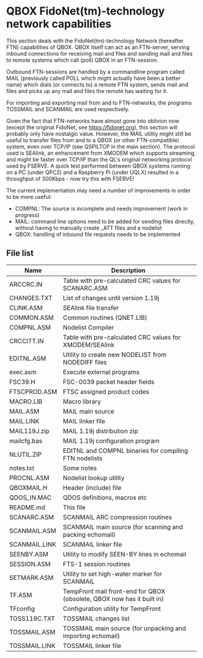 # QBOX FidoNet(tm)-technology network capabilities

This section deals with the FidoNet(tm)-technology Network (hereafter FTN) capabilities of QBOX. QBOX itself can act as an FTN-server, serving inbound connections for receiving mail and files and sending mail and files to remote systems which call (poll) QBOX in an FTN-session.

Outbound FTN-sessions are handled by a commandline program called MAIL (previously called POLL which might actually have been a better name) which dials (or connects to) a remote FTN system, sends mail and files and picks up any mail and files the remote has waiting for it.

For importing and exporting mail from and to FTN-networks, the programs TOSSMAIL and SCANMAIL are used respectively.

Given the fact that FTN-networks have almost gone into oblivion now (except the original FidoNet, see https://fidonet.org), this section will probably only have nostalgic value. However, the MAIL utility might still be useful to transfer files from and to a QBOX (or other FTN-compatible) system, even over TCP/IP (see QSPILTCP in the main section). The protocol used is SEAlink, an enhancement from XMODEM which supports streaming, and might be faster over TCP/IP than the QL's original networking protocol used by FSERVE. A quick test performed between QBOX systems running on a PC (under QPC2) and a Raspberry Pi (under UQLX) resulted in a throughput of 300Kbps - now try this with FSERVE!

The current implementation may need a number of improvements in order to be more useful:

- COMPNL: The source is incomplete and needs improvement (work in progress)
- MAIL: command line options need to be added for sending files directly, without having to manually create _ATT files and a nodelist
- QBOX: handling of inbound file requests needs to be implemented

## File list

| Name         | Description
| ---------    | -----------------------------------------------------------------------
| ARCCRC.IN    | Table with pre-calculated CRC values for SCANARC.ASM
| CHANGES.TXT  | List of changes until version 1.19j
| CLINK.ASM    | SEAlink file transfer
| COMMON.ASM   | Common routines (QNET.LIB)
| COMPNL.ASM   | Nodelist Compiler 
| CRCCITT.IN   | Table with pre-calculated CRC values for XMODEM/SEAlink
| EDITNL.ASM   | Utility to create new NODELIST from NODEDIFF files
| exec.asm     | Execute external programs
| FSC39.H      | FSC-0039 packet header fields
| FTSCPROD.ASM | FTSC assigned product codes
| MACRO.LIB    | Macro library
| MAIL.ASM     | MAIL main source
| MAIL.LINK    | MAIL linker file
| MAIL119J.zip | MAIL 1.19j distribution zip
| mailcfg.bas  | MAIL 1.19j configuration program
| NLUTIL.ZIP   | EDITNL and COMPNL binaries for compiling FTN nodelists
| notes.txt    | Some notes
| PROCNL.ASM   | Nodelist lookup utility
| QBOXMAIL.H   | Header (include) file
| QDOS_IN.MAC  | QDOS definitions, macros etc
| README.md    | This file
| SCANARC.ASM  | SCANMAIL ARC compression routines
| SCANMAIL.ASM | SCANMAIL main source (for scanning and packing echomail)
| SCANMAIL.LINK| SCANMAIL linker file
| SEENBY.ASM   | Utility to modify SEEN-BY lines in echomail
| SESSION.ASM  | FTS-1 session routines
| SETMARK.ASM  | Utility to set high-water marker for SCANMAIL
| TF.ASM       | TempFront mail front-end for QBOX (obsolete, QBOX now has it built in)
| TFconfig     | Configuration utility for TempFront
| TOSS119C.TXT | TOSSMAIL changes list
| TOSSMAIL.ASM | TOSSMAIL main source (for unpacking and importing echomail)
| TOSSMAIL.LINK| TOSSMAIL linker file
